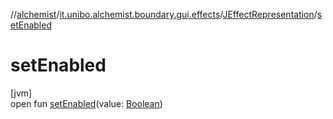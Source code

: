 //[alchemist](../../../index.md)/[it.unibo.alchemist.boundary.gui.effects](../index.md)/[JEffectRepresentation](index.md)/[setEnabled](set-enabled.md)

# setEnabled

[jvm]\
open fun [setEnabled](set-enabled.md)(value: [Boolean](https://kotlinlang.org/api/latest/jvm/stdlib/kotlin/-boolean/index.html))
